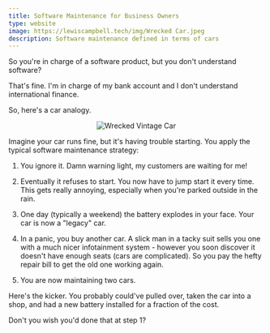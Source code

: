 ```yaml
---
title: Software Maintenance for Business Owners
type: website
image: https://lewiscampbell.tech/img/Wrecked Car.jpeg
description: Software maintenance defined in terms of cars
---
```


So you're in charge of a software product, but you don't understand software?

That's fine. I'm in charge of my bank account and I don't understand international finance.

So, here's a car analogy.

<div style="text-align: center;">
	<img alt="Wrecked Vintage Car" src="/img/wrecked_car-8e77b06de79630.jpg">
</div>

Imagine your car runs fine, but it's having trouble starting. You apply the typical software maintenance strategy:

1. You ignore it. Damn warning light, my customers are waiting for me!

2. Eventually it refuses to start. You now have to jump start it every time. This gets really annoying, especially when you're parked outside in the rain.

3. One day (typically a weekend) the battery explodes in your face. Your car is now a "legacy" car.

4. In a panic, you buy another car. A slick man in a tacky suit sells you one with a much nicer infotainment system - however you soon discover it doesn't have enough seats (cars are complicated). So you pay the hefty repair bill to get the old one working again.

5. You are now maintaining two cars.

Here's the kicker. You probably could've pulled over, taken the car into a shop, and had a new battery installed for a fraction of the cost.

Don't you wish you'd done that at step 1?
